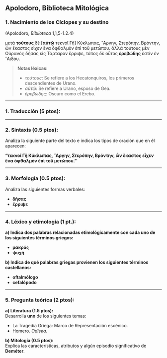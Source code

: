 ## **Apolodoro, Biblioteca Mitológica**

### **1. Nacimiento de los Cíclopes y su destino**  

(Apolodoro, *Biblioteca* 1,1,5-1.2.4)  

μετὰ **τούτους** δὲ [**αὐτῷ** τεκνοῖ Γῆ] Κύκλωπας, ῎Αργην, Στερόπην, Βρόντην, ὧν ἕκαστος εἶχεν ἕνα ὀφθαλμὸν ἐπὶ τοῦ μετώπου. ἀλλὰ τούτους μὲν Οὐρανὸς δήσας εἰς Τάρταρον ἔρριψε, τόπος δὲ οὗτος **ἐρεβώδης** ἐστὶν ἐν ῞Αιδου.  

> **Notas léxicas:**  
> - *τούτους*: Se refiere a los Hecatonquiros, los primeros descendientes de Urano.  
> - *αὐτῷ*: Se refiere a Urano, esposo de Gea.  
> - *ἐρεβώδης*: Oscuro como el Erebo.  

---

### **1. Traducción (5 ptos):**  

---

### **2. Sintaxis (0.5 ptos):**  
Analiza la siguiente parte del texto e indica los tipos de oración que en él aparecen:  

**“τεκνοῖ Γῆ Κύκλωπας, ῎Αργην, Στερόπην, Βρόντην, ὧν ἕκαστος εἶχεν ἕνα ὀφθαλμὸν ἐπὶ τοῦ μετώπου.”**  

---

### **3. Morfología (0.5 ptos):**  
Analiza las siguientes formas verbales:  

- **δήσας**  
- **ἔρριψε**  

---

### **4. Léxico y etimología (1 pt.):**  

**a) Indica dos palabras relacionadas etimológicamente con cada uno de los siguientes términos griegos:**  

- **μακρός**  
- **ψυχή**  

**b) Indica de qué palabras griegas provienen los siguientes términos castellanos:**  

- **oftalmólogo**  
- **cefalópodo**  

---

### **5. Pregunta teórica (2 ptos):**  

**a) Literatura (1.5 ptos):**  
Desarrolla **uno** de los siguientes temas:  

- La Tragedia Griega: Marco de Representación escénico.  
- Homero. *Odisea*.  

**b) Mitología (0.5 ptos):**  
Explica las características, atributos y algún episodio significativo de **Deméter**.  
